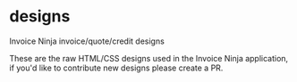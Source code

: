 # designs
Invoice Ninja invoice/quote/credit designs

These are the raw HTML/CSS designs used in the Invoice Ninja application, if you'd like to contribute new designs please create a PR.
